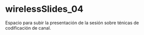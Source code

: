 # wirelessSlides_04
Espacio para subir la presentación de la sesión sobre ténicas de codificación de canal.
